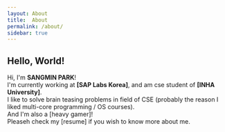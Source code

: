 ```yaml
---
layout: About
title:  About
permalink: /about/
sidebar: true 
---
```

## Hello, World!

Hi, I'm **SANGMIN PARK**!<br>
I'm currently working at **[SAP Labs Korea]**, and am cse student of **[INHA University]**.<br>
I like to solve brain teasing problems in field of CSE (probably the reason I liked multi-core programming / OS courses).<br>
And I'm also a [heavy gamer]!<br>
Pleaseh check my [resume] if you wish to know more about me.